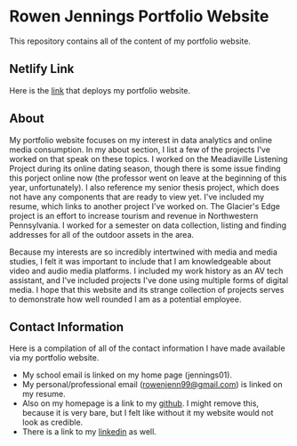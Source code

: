 # Rowen Jennings Portfolio Website

This repository contains all of the content of my portfolio website.

## Netlify Link

Here is the [link](https://rowenjennings.netlify.app/) that deploys my portfolio website.

## About

  My portfolio website focuses on my interest in data analytics and online media consumption. In my about section, I list a few of the projects I've worked on that speak on these topics. I worked on the Meadiaville Listening Project during its online dating season, though there is some issue finding this porject online now (the professor went on leave at the beginning of this year, unfortunately). I also reference my senior thesis project, which does not have any components that are ready to view yet. I've included my resume, which links to another project I've worked on. The Glacier's Edge project is an effort to increase tourism and revenue in Northwestern Pennsylvania. I worked for a semester on data collection, listing and finding addresses for all of the outdoor assets in the area. 
  
  Because my interests are so incredibly intertwined with media and media studies, I felt it was important to include that I am knowledgeable about video and audio media platforms. I included my work history as an AV tech assistant, and I've included projects I've done using multiple forms of digital media. I hope that this website and its strange collection of projects serves to demonstrate how well rounded I am as a potential employee.

## Contact Information

Here is a compilation of all of the contact information I have made available via my portfolio website.
- My school email is linked on my home page (jennings01).
- My personal/professional email (rowenjenn99@gmail.com) is linked on my resume.
- Also on my homepage is a link to my [github](https://github.com/jenningsj). I might remove this, because it is very bare, but I felt like without it my website would not look as credible.
- There is a link to my [linkedin](linkedin.com/in/rowen-jennings-a49459224) as well.
